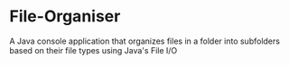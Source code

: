 # File-Organiser
A Java console application that organizes files in a folder into subfolders based on their file types using Java's File I/O
